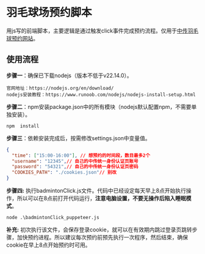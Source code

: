 # 羽毛球场预约脚本
用js写的前端脚本，主要逻辑是通过触发click事件完成预约流程。仅用于[中传羽毛球预约网站](https://workflow.cuc.edu.cn/reservation/fe/site/reservationInfo?id=1293)。
## 使用流程
__步骤一__：确保已下载nodejs（版本不低于v22.14.0）。
```
官网地址：https://nodejs.org/en/download/
nodejs安装教程：https://www.runoob.com/nodejs/nodejs-install-setup.html
```
__步骤二__：npm安装package.json中的所有模块（nodejs默认配置npm，不需要单独安装）。
```
npm  install
```
__步骤三__：依赖安装完成后，按需修改settings.json中变量值。
```json
{
  "time": ["15:00-16:00"], // 想预约的时间段，数目最多2个
  "username": "12345",// 自己的中传统一身份认证页账号
  "password": "54321",// 自己的中传统一身份认证页密码
  "COOKIES_PATH": "./cookies.json"// 别改
}
```
__步骤四:__ 执行badmintonClick.js文件。代码中已经设定每天早上8点开始执行操作，所以可以在8点前打开代码运行，__注意电脑设置，不要无操作后陷入睡眠模式__。
```
node .\badmintonClick_puppeteer.js
```

__补充:__ 初次执行该文件，会保存登录cookie，就可以在有效期内跳过登录页跳转步骤，加快预约进程。所以建议每次预约前预先执行一次程序，然后结束，确保cookie在早上8点开始预约时可用。